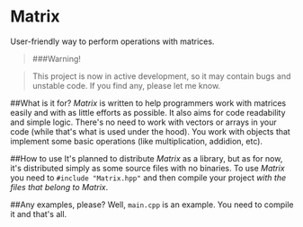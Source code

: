 # Matrix
User-friendly way to perform operations with matrices.

> ###Warning!

> This project is now in active development, so it may contain bugs and unstable code. If you find any, please let me know.

##What is it for?
_Matrix_ is written to help programmers work with matrices easily and with as little efforts as possible. It also aims for code readability and simple logic. There's no need to work with vectors or arrays in your code (while that's what is used under the hood). You work with objects that implement some basic operations (like multiplication, addidion, etc).

##How to use
It's planned to distribute _Matrix_ as a library, but as for now, it's distributed simply as some source files with no binaries. To use _Matrix_ you need to `#include "Matrix.hpp"` and then compile your project _with the files that belong to Matrix_.

##Any examples, please?
Well, `main.cpp` is an example. You need to compile it and that's all.

